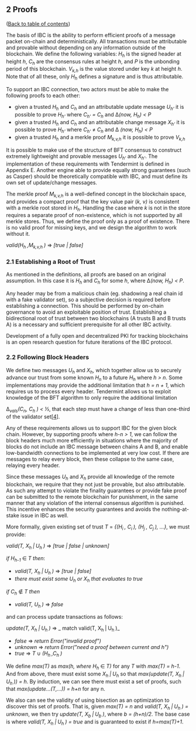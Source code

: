 ## 2 Proofs

([Back to table of contents](specification.md#contents))

The basis of IBC is the ability to perform efficient proofs of a message packet on-chain and deterministically. All transactions must be attributable and provable without depending on any information outside of the blockchain. We define the following variables: _H<sub>h</sub>_ is the signed header at height _h_, _C<sub>h</sub>_ are the consensus rules at height _h_, and _P_ is the unbonding period of this blockchain. _V<sub>k,h</sub>_ is the value stored under key _k_ at height _h_. Note that of all these, only _H<sub>h</sub>_ defines a signature and is thus attributable.

To support an IBC connection, two actors must be able to make the following proofs to each other:

*   given a trusted _H<sub>h</sub>_ and _C<sub>h</sub>_ and an attributable update message _U<sub>h'</sub>_ it is possible to prove _H<sub>h'</sub>_ where _C<sub>h'</sub> = C<sub>h</sub>_ and &#916;_(now, H<sub>h</sub>) < P_
*   given a trusted _H<sub>h</sub>_ and _C<sub>h</sub>_ and an attributable change message _X<sub>h'</sub>_ it is possible to prove _H<sub>h'</sub>_ where _C<sub>h'</sub>_ &#8800; _C<sub>h</sub>_ and &#916; _(now, H<sub>h</sub>) < P_
*   given a trusted _H<sub>h</sub>_ and a merkle proof _M<sub>k,v,h</sub>_ it is possible to prove _V<sub>k,h</sub>_

It is possible to make use of the structure of BFT consensus to construct extremely lightweight and provable messages _U<sub>h'</sub>_ and _X<sub>h'</sub>_. The implementation of these requirements with Tendermint is defined in Appendix E. Another engine able to provide equally strong guarantees (such as Casper) should be theoretically compatible with IBC, and must define its own set of update/change messages.

The merkle proof _M<sub>k,v,h</sub>_ is a well-defined concept in the blockchain space, and provides a compact proof that the key value pair (_k, v)_ is consistent with a merkle root stored in _H<sub>h</sub>_. Handling the case where _k_ is not in the store requires a separate proof of non-existence, which is not supported by all merkle stores. Thus, we define the proof only as a proof of existence. There is no valid proof for missing keys, and we design the algorithm to work without it.

_valid(H<sub>h </sub>,M<sub>k,v,h </sub>)_ &#8658; _[true | false]_

### 2.1   Establishing a Root of Trust

As mentioned in the definitions, all proofs are based on an original assumption. In this case it is _H<sub>h</sub>_ and _C<sub>h</sub>_ for some _h_, where &#916;_(now, H<sub>h</sub>) < P_.

Any header may be from a malicious chain (eg. shadowing a real chain id with a fake validator set), so a subjective decision is required before establishing a connection. This should be performed by on-chain governance to avoid an exploitable position of trust. Establishing a bidirectional root of trust between two blockchains (A trusts B and B trusts A) is a necessary and sufficient prerequisite for all other IBC activity.

Development of a fully open and decentralized PKI for tracking blockchains is an open research question for future iterations of the IBC protocol.

### 2.2   Following Block Headers

We define two messages _U<sub>h</sub>_ and _X<sub>h</sub>_, which together allow us to securely advance our trust from some known _H<sub>n</sub>_ to a future _H<sub>h</sub>_ where _h > n_. Some implementations may provide the additional limitation that _h = n + 1_, which requires us to process every header. Tendermint allows us to exploit knowledge of the BFT algorithm to only require the additional limitation

&#916;_<sub>vals</sub>(C<sub>n</sub>, C<sub>h</sub> ) < ⅓_, that each step must have a change of less than one-third of the validator set[[4](./footnotes.md#4)].

Any of these requirements allows us to support IBC for the given block chain. However, by supporting proofs where  _h_-_n > 1_, we can follow the block headers much more efficiently in situations where the majority of blocks do not include an IBC message between chains A and B, and enable low-bandwidth connections to be implemented at very low cost. If there are messages to relay every block, then these collapse to the same case, relaying every header.

Since these messages _U<sub>h</sub>_ and _X<sub>h</sub>_ provide all knowledge of the remote blockchain, we require that they not just be provable, but also attributable. As such any attempt to violate the finality guarantees or provide fake proof can be submitted to the remote blockchain for punishment, in the same manner that any violation of the internal consensus algorithm is punished. This incentive enhances the security guarantees and avoids the nothing-at-stake issue in IBC as well.

More formally, given existing set of trust _T_ = _{(H<sub>i </sub>, C<sub>i </sub>), (H<sub>j </sub>, C<sub>j </sub>), …}_, we must provide:

_valid(T, X<sub>h </sub>|<sub> </sub>U<sub>h </sub>)_ &#8658; _[true | false | unknown]_

_if H<sub>h-1</sub>_ &#8712; _T then_:
* _valid(T, X<sub>h </sub>|<sub> </sub>U<sub>h </sub>)_ &#8658; _[true | false]_
* _there must exist some U<sub>h</sub> or X<sub>h</sub> that evaluates to true_

_if C<sub>h</sub>_ &#8713; _T then_
* _valid(T, U<sub>h </sub>)_ &#8658; _false_

and can process update transactions as follows:

_update(T, X<sub>h </sub>|<sub> </sub>U<sub>h </sub>)_ &#8658;
_ match valid(T, X<sub>h </sub>|<sub> </sub>U<sub>h </sub>)_
* _false_ &#8658; _return Error("invalid proof")_
* _unknown_ &#8658; _return Error("need a proof between current and h")_
* _true_ &#8658; _T_ &#8746; _(H<sub>h </sub>,C<sub>h </sub>)_

We define _max(T)_ as _max(h, where H<sub>h</sub>_ &#8712; _T)_ for any _T_ with _max(T) = h-1_. And from above, there must exist some _X<sub>h </sub>|<sub> </sub>U<sub>h</sub>_ so that _max(update(T, X<sub>h </sub>|<sub> </sub>U<sub>h </sub>)) = h_. By induction, we can see there must exist a set of proofs, such that _max(update…(T,...)) = h+n_ for any n.

We also can see the validity of using bisection as an optimization to discover this set of proofs. That is, given _max(T) = n_ and _valid(T, X<sub>h </sub>|<sub> </sub>U<sub>h </sub>) = unknown_, we then try _update(T, X<sub>b </sub>|<sub> </sub>U<sub>b </sub>)_, where _b = (h+n)/2_. The base case is where _valid(T, X<sub>h </sub>|<sub> </sub>U<sub>h </sub>) = true_ and is guaranteed to exist if _h=max(T)+1_.
